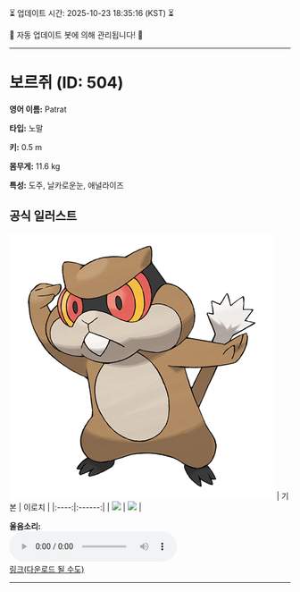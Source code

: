 
⏳ 업데이트 시간: 2025-10-23 18:35:16 (KST) ⏳

🤖 자동 업데이트 봇에 의해 관리됩니다! 🤖

---

# 보르쥐 (ID: 504)
**영어 이름:** Patrat

**타입:** 노말

**키:** 0.5 m

**몸무게:** 11.6 kg

**특성:** 도주, 날카로운눈, 애널라이즈

## 공식 일러스트
![](https://raw.githubusercontent.com/PokeAPI/sprites/master/sprites/pokemon/other/official-artwork/504.png)
| 기본 | 이로치 |
|:----:|:------:|
| <img src="http://play.pokemonshowdown.com/sprites/ani/patrat.gif" width="200"> | <img src="http://play.pokemonshowdown.com/sprites/ani-shiny/patrat.gif" width="200"> |

**울음소리:**<br><audio controls src="https://raw.githubusercontent.com/PokeAPI/cries/main/cries/pokemon/latest/504.ogg"></audio><br> [링크(다운로드 될 수도)](https://raw.githubusercontent.com/PokeAPI/cries/main/cries/pokemon/latest/504.ogg)


---
